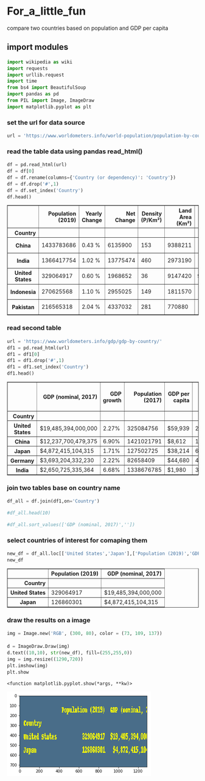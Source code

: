 # For_a_little_fun
compare two countries based on population and GDP per capita

## import modules


```python
import wikipedia as wiki
import requests
import urllib.request
import time
from bs4 import BeautifulSoup
import pandas as pd
from PIL import Image, ImageDraw
import matplotlib.pyplot as plt
```

### set the url for data source


```python
url = 'https://www.worldometers.info/world-population/population-by-country/'
```

### read the table data using pandas read_html()


```python
df = pd.read_html(url)
df = df[0]
df = df.rename(columns={'Country (or dependency)': 'Country'})
df = df.drop('#',1)
df = df.set_index('Country')
df.head()
```




<div>
<style scoped>
    .dataframe tbody tr th:only-of-type {
        vertical-align: middle;
    }

    .dataframe tbody tr th {
        vertical-align: top;
    }

    .dataframe thead th {
        text-align: right;
    }
</style>
<table border="1" class="dataframe">
  <thead>
    <tr style="text-align: right;">
      <th></th>
      <th>Population (2019)</th>
      <th>Yearly Change</th>
      <th>Net Change</th>
      <th>Density (P/Km²)</th>
      <th>Land Area (Km²)</th>
      <th>Migrants (net)</th>
      <th>Fert. Rate</th>
      <th>Med. Age</th>
      <th>Urban Pop %</th>
      <th>World Share</th>
    </tr>
    <tr>
      <th>Country</th>
      <th></th>
      <th></th>
      <th></th>
      <th></th>
      <th></th>
      <th></th>
      <th></th>
      <th></th>
      <th></th>
      <th></th>
    </tr>
  </thead>
  <tbody>
    <tr>
      <th>China</th>
      <td>1433783686</td>
      <td>0.43 %</td>
      <td>6135900</td>
      <td>153</td>
      <td>9388211</td>
      <td>-348399.0</td>
      <td>1.7</td>
      <td>38</td>
      <td>60 %</td>
      <td>18.59 %</td>
    </tr>
    <tr>
      <th>India</th>
      <td>1366417754</td>
      <td>1.02 %</td>
      <td>13775474</td>
      <td>460</td>
      <td>2973190</td>
      <td>-532687.0</td>
      <td>2.2</td>
      <td>28</td>
      <td>35 %</td>
      <td>17.71 %</td>
    </tr>
    <tr>
      <th>United States</th>
      <td>329064917</td>
      <td>0.60 %</td>
      <td>1968652</td>
      <td>36</td>
      <td>9147420</td>
      <td>954806.0</td>
      <td>1.8</td>
      <td>38</td>
      <td>82 %</td>
      <td>4.27 %</td>
    </tr>
    <tr>
      <th>Indonesia</th>
      <td>270625568</td>
      <td>1.10 %</td>
      <td>2955025</td>
      <td>149</td>
      <td>1811570</td>
      <td>-98955.0</td>
      <td>2.3</td>
      <td>30</td>
      <td>56 %</td>
      <td>3.51 %</td>
    </tr>
    <tr>
      <th>Pakistan</th>
      <td>216565318</td>
      <td>2.04 %</td>
      <td>4337032</td>
      <td>281</td>
      <td>770880</td>
      <td>-233379.0</td>
      <td>3.6</td>
      <td>23</td>
      <td>35 %</td>
      <td>2.81 %</td>
    </tr>
  </tbody>
</table>
</div>



### read second table 


```python
url = 'https://www.worldometers.info/gdp/gdp-by-country/'
df1 = pd.read_html(url)
df1 = df1[0]
df1 = df1.drop('#',1)
df1 = df1.set_index('Country')
df1.head()
```




<div>
<style scoped>
    .dataframe tbody tr th:only-of-type {
        vertical-align: middle;
    }

    .dataframe tbody tr th {
        vertical-align: top;
    }

    .dataframe thead th {
        text-align: right;
    }
</style>
<table border="1" class="dataframe">
  <thead>
    <tr style="text-align: right;">
      <th></th>
      <th>GDP (nominal, 2017)</th>
      <th>GDP growth</th>
      <th>Population (2017)</th>
      <th>GDP per capita</th>
      <th>Share of World GDP</th>
    </tr>
    <tr>
      <th>Country</th>
      <th></th>
      <th></th>
      <th></th>
      <th></th>
      <th></th>
    </tr>
  </thead>
  <tbody>
    <tr>
      <th>United States</th>
      <td>$19,485,394,000,000</td>
      <td>2.27%</td>
      <td>325084756</td>
      <td>$59,939</td>
      <td>24.08%</td>
    </tr>
    <tr>
      <th>China</th>
      <td>$12,237,700,479,375</td>
      <td>6.90%</td>
      <td>1421021791</td>
      <td>$8,612</td>
      <td>15.12%</td>
    </tr>
    <tr>
      <th>Japan</th>
      <td>$4,872,415,104,315</td>
      <td>1.71%</td>
      <td>127502725</td>
      <td>$38,214</td>
      <td>6.02%</td>
    </tr>
    <tr>
      <th>Germany</th>
      <td>$3,693,204,332,230</td>
      <td>2.22%</td>
      <td>82658409</td>
      <td>$44,680</td>
      <td>4.56%</td>
    </tr>
    <tr>
      <th>India</th>
      <td>$2,650,725,335,364</td>
      <td>6.68%</td>
      <td>1338676785</td>
      <td>$1,980</td>
      <td>3.28%</td>
    </tr>
  </tbody>
</table>
</div>



### join two tables base on country name


```python
df_all = df.join(df1,on='Country')
```


```python
#df_all.head(10)
```


```python
#df_all.sort_values(['GDP (nominal, 2017)',''])
```

### select countries of interest for comaping them


```python
new_df = df_all.loc[['United States','Japan'],['Population (2019)','GDP (nominal, 2017)']]
new_df
```




<div>
<style scoped>
    .dataframe tbody tr th:only-of-type {
        vertical-align: middle;
    }

    .dataframe tbody tr th {
        vertical-align: top;
    }

    .dataframe thead th {
        text-align: right;
    }
</style>
<table border="1" class="dataframe">
  <thead>
    <tr style="text-align: right;">
      <th></th>
      <th>Population (2019)</th>
      <th>GDP (nominal, 2017)</th>
    </tr>
    <tr>
      <th>Country</th>
      <th></th>
      <th></th>
    </tr>
  </thead>
  <tbody>
    <tr>
      <th>United States</th>
      <td>329064917</td>
      <td>$19,485,394,000,000</td>
    </tr>
    <tr>
      <th>Japan</th>
      <td>126860301</td>
      <td>$4,872,415,104,315</td>
    </tr>
  </tbody>
</table>
</div>



### draw the results on a image 


```python
img = Image.new('RGB', (300, 80), color = (73, 109, 137))
 
d = ImageDraw.Draw(img)
d.text((10,10), str(new_df), fill=(255,255,0))
img = img.resize((1290,720))
plt.imshow(img)
plt.show
```




    <function matplotlib.pyplot.show(*args, **kw)>




![png](output_15_1.png)


